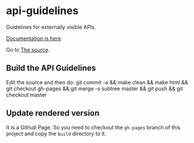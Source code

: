 api-guidelines
==============

Guidelines for externally visible APIs.

[Documentation is here](https://github.scm.corp.ebay.com/pages/ecg-marktplaats/api-guidelines/)

Go to [The source](source/index.rst).


Build the API Guidelines
------------------------

Edit the source and then do:
    git commit -a && make clean && make html && git checkout gh-pages && git merge -s subtree master && git push && git checkout master

Update rendered version
-----------------------

It is a Github Page. So you need to checkout the `gh-pages` branch of this project and copy the `build` directory to it. 
